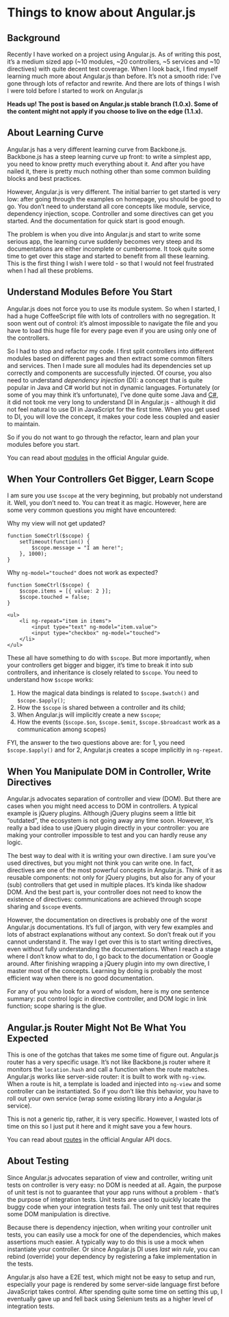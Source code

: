 <!--
{
"name" : "things-about-angular",
"version" : "0.1",
"title" : "Things I Wish I Were Told About Angular.js",
"description": "Get started with Angular the right way.",
"privacy" : "public",
"freshnessDate" : 2013-05-25,
"homepage" : "http://ruoyusun.com/2013/05/25/things-i-wish-i-were-told-about-angular-js.html",
"license" : "All Rights Reserved"
}
-->

<!-- @section -->

# Things to know about Angular.js

## Background

Recently I have worked on a project using Angular.js. As of writing this post, it’s a medium sized app (~10 modules, ~20 controllers, ~5 services and ~10 directives) with quite decent test coverage. When I look back, I find myself learning much more about Angular.js than before. It’s not a smooth ride: I’ve gone through lots of refactor and rewrite. And there are lots of things I wish I were told before I started to work on Angular.js

**Heads up! The post is based on Angular.js stable branch (1.0.x). Some of the content might not apply if you choose to live on the edge (1.1.x).**


## About Learning Curve

Angular.js has a very different learning curve from Backbone.js. Backbone.js has a steep learning curve up front: to write a simplest app, you need to know pretty much everything about it. And after you have nailed it, there is pretty much nothing other than some common building blocks and best practices.

However, Angular.js is very different. The initial barrier to get started is very low: after going through the examples on homepage, you should be good to go. You don’t need to understand all core concepts like module, service, dependency injection, scope. Controller and some directives can get you started. And the documentation for quick start is good enough.

The problem is when you dive into Angular.js and start to write some serious app, the learning curve suddenly becomes very steep and its documentations are either incomplete or cumbersome. It took quite some time to get over this stage and started to benefit from all these learning. This is the first thing I wish I were told - so that I would not feel frustrated when I had all these problems.




## Understand Modules Before You Start

Angular.js does not force you to use its module system. So when I started, I had a huge CoffeeScript file with lots of controllers with no segregation. It soon went out of control: it’s almost impossible to navigate the file and you have to load this huge file for every page even if you are using only one of the controllers.

So I had to stop and refactor my code. I first split controllers into different modules based on different pages and then extract some common filters and services. Then I made sure all modules had its dependencies set up correctly and components are successfully injected. Of course, you also need to understand _dependency injection_ (DI): a concept that is quite popular in Java and C# world but not in dynamic languages. Fortunately (or some of you may think it’s unfortunate), I’ve done quite some Java and [C#](http://ruoyusun.com/2013/03/10/6-months-with-c-sharp.html), it did not took me very long to understand DI in Angular.js - although it did not feel natural to use DI in JavaScript for the first time. When you get used to DI, you will love the concept, it makes your code less coupled and easier to maintain.

So if you do not want to go through the refactor, learn and plan your modules before you start.

You can read about <a href="https://docs.angularjs.org/guide/module">modules</a> in the official Angular guide.

<!-- @asset, "contentType" : "outlearn/prototype-feature", "text" : "{ \"task\": \"Read about modules in the official Angular documentation. \"}"-->



## When Your Controllers Get Bigger, Learn Scope

I am sure you use `$scope` at the very beginning, but probably not understand it. Well, you don’t need to. You can treat it as magic. However, here are some very common questions you might have encountered:

Why my view will not get updated?

    function SomeCtrl($scope) {
    	setTimeout(function() {
    		$scope.message = "I am here!";
    	}, 1000);
    }

Why `ng-model="touched"` does not work as expected?

    function SomeCtrl($scope) {
    	$scope.items = [{ value: 2 }];
    	$scope.touched = false;
    }

    <ul>
    	<li ng-repeat="item in items">
    		<input type="text" ng-model="item.value">
    		<input type="checkbox" ng-model="touched">
    	</li>
    </ul>

These all have something to do with `$scope`. But more importantly, when your controllers get bigger and bigger, it’s time to break it into sub controllers, and inheritance is closely related to `$scope`. You need to understand how `$scope` works:

1.  How the magical data bindings is related to `$scope.$watch()` and `$scope.$apply()`;
2.  How the `$scope` is shared between a controller and its child;
3.  When Angular.js will implicitly create a new `$scope`;
4.  How the events (`$scope.$on`, `$scope.$emit`, `$scope.$broadcast` work as a communication among scopes)

FYI, the answer to the two questions above are: for 1, you need `$scope.$apply()` and for 2, Angular.js creates a scope implicitly in `ng-repeat`.

<!-- @asset, "contentType" : "outlearn/prototype-feature", "text" : "{ \"task\": \"Fix the two code examples about scope.\", \"deliverable\" : \"Post your rewritten code examples below.\" }"-->



## When You Manipulate DOM in Controller, Write Directives

Angular.js advocates separation of controller and view (DOM). But there are cases when you might need access to DOM in controllers. A typical example is jQuery plugins. Although jQuery plugins seem a little bit “outdated”, the ecosystem is not going away any time soon. However, it’s really a bad idea to use jQuery plugin directly in your controller: you are making your controller impossible to test and you can hardly reuse any logic.

The best way to deal with it is writing your own directive. I am sure you’ve used directives, but you might not think you can write one. In fact, directives are one of the most powerful concepts in Angular.js. Think of it as reusable components: not only for jQuery plugins, but also for any of your (sub) controllers that get used in multiple places. It’s kinda like shadow DOM. And the best part is, your controller does not need to know the existence of directives: communications are achieved through scope sharing and `$scope` events.

However, the documentation on directives is probably one of the _worst_ Angular.js documentations. It’s full of jargon, with very few examples and lots of abstract explanations without any context. So don’t freak out if you cannot understand it. The way I get over this is to start writing directives, even without fully understanding the documentations. When I reach a stage where I don’t know what to do, I go back to the documentation or Google around. After finishing wrapping a jQuery plugin into my own directive, I master most of the concepts. Learning by doing is probably the most efficient way when there is no good documentation.

For any of you who look for a word of wisdom, here is my one sentence summary: put control logic in directive controller, and DOM logic in link function; scope sharing is the glue.



## Angular.js Router Might Not Be What You Expected

This is one of the gotchas that takes me some time of figure out. Angular.js router has a very specific usage. It’s not like Backbone.js router where it monitors the `location.hash` and call a function when the route matches. Angular.js works like server-side router: it is built to work with `ng-view`. When a route is hit, a template is loaded and injected into `ng-view` and some controller can be instantiated. So if you don’t like this behavior, you have to roll out your own service (wrap some existing library into a Angular.js service).

This is not a generic tip, rather, it is very specific. However, I wasted lots of time on this so I just put it here and it might save you a few hours.

You can read about <a href="https://docs.angularjs.org/api/ngRoute/service/$route">routes</a> in the official Angular API docs.

<!-- @asset, "contentType" : "outlearn/prototype-feature", "text" : "{ \"task\": \"Read about routes in the official Angular documentation. \"}"-->



## About Testing

Since Angular.js advocates separation of view and controller, writing unit tests on controller is very easy: no DOM is needed at all. Again, the purpose of unit test is not to guarantee that your app runs without a problem - that’s the purpose of integration tests. Unit tests are used to quickly locate the buggy code when your integration tests fail. The only unit test that requires some DOM manipulation is directive.

Because there is dependency injection, when writing your controller unit tests, you can easily use a mock for one of the dependencies, which makes assertions much easier. A typically way to do this is use a mock when instantiate your controller. Or since Angular.js DI uses _last win rule_, you can rebind (override) your dependency by registering a fake implementation in the tests.

Angular.js also have a E2E test, which might not be easy to setup and run, especially your page is rendered by some server-side language first before JavaScript takes control. After spending quite some time on setting this up, I eventually gave up and fell back using Selenium tests as a higher level of integration tests.
